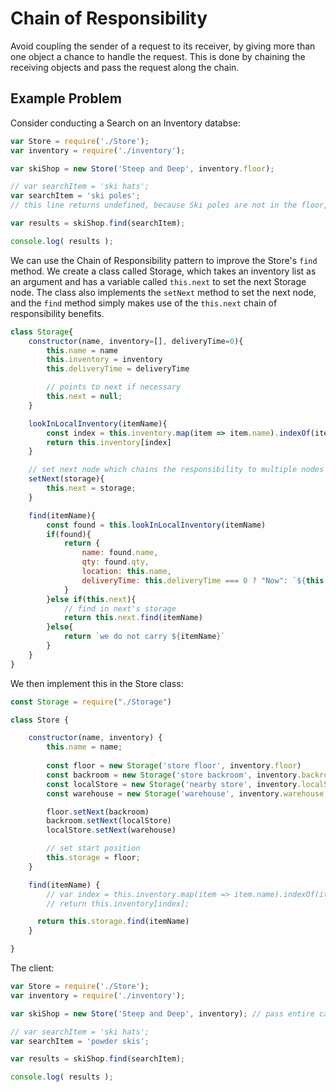 # Chain of Responsibility

Avoid coupling the sender of a request to its receiver, by giving more than one object a chance to handle the request. This is done by chaining the receiving objects and pass the request along the chain.

## Example Problem

Consider conducting a Search on an Inventory databse:

```javascript
var Store = require('./Store');
var inventory = require('./inventory');

var skiShop = new Store('Steep and Deep', inventory.floor);

// var searchItem = 'ski hats';
var searchItem = 'ski poles'; 
// this line returns undefined, because Ski poles are not in the floor, it should be in the backroom

var results = skiShop.find(searchItem);

console.log( results );
```

We can use the Chain of Responsibility pattern to improve the Store's `find` method. We create a class called Storage, which takes an inventory list as an argument and has a variable called `this.next` to set the next Storage node. The class also implements the `setNext` method to set the next node, and the `find` method simply makes use of the `this.next` chain of responsibility benefits.

```javascript
class Storage{
	constructor(name, inventory=[], deliveryTime=0){
		this.name = name
		this.inventory = inventory
		this.deliveryTime = deliveryTime

		// points to next if necessary
		this.next = null;
	}

	lookInLocalInventory(itemName){
		const index = this.inventory.map(item => item.name).indexOf(itemName)
		return this.inventory[index]
	}

	// set next node which chains the responsibility to multiple nodes
	setNext(storage){
		this.next = storage;
	}

	find(itemName){
		const found = this.lookInLocalInventory(itemName)
		if(found){
			return {
				name: found.name,
				qty: found.qty,
				location: this.name,
				deliveryTime: this.deliveryTime === 0 ? "Now": `${this.deliveryTime} day(s)`
			}
		}else if(this.next){
			// find in next's storage
			return this.next.find(itemName)
		}else{
			return `we do not carry ${itemName}`
		}
	}
}
```

We then implement this in the Store class:

```javascript
const Storage = require("./Storage")

class Store {

    constructor(name, inventory) {
        this.name = name;
    
        const floor = new Storage('store floor', inventory.floor)
        const backroom = new Storage('store backroom', inventory.backroom)
        const localStore = new Storage('nearby store', inventory.localStore, 1)
        const warehouse = new Storage('warehouse', inventory.warehouse, 5)

        floor.setNext(backroom)
        backroom.setNext(localStore)
        localStore.setNext(warehouse)

        // set start position
        this.storage = floor;
    }

    find(itemName) {
        // var index = this.inventory.map(item => item.name).indexOf(itemName);
        // return this.inventory[index];

      return this.storage.find(itemName)
    }

}
```

The client:

```javascript
var Store = require('./Store');
var inventory = require('./inventory');

var skiShop = new Store('Steep and Deep', inventory); // pass entire catalogue

// var searchItem = 'ski hats';
var searchItem = 'powder skis'; 

var results = skiShop.find(searchItem);

console.log( results );

```



